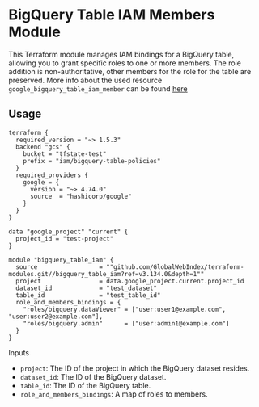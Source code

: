 # BigQuery Table IAM Members Module

This Terraform module manages IAM bindings for a BigQuery table, allowing you to grant specific roles to one or more members. The role addition is non-authoritative, other members for the role for the table are preserved. More info about the used resource `google_bigquery_table_iam_member` can be found [here](https://registry.terraform.io/providers/hashicorp/google/4.74.0/docs/resources/bigquery_table_iam)

## Usage

```hcl
terraform {
  required_version = "~> 1.5.3"
  backend "gcs" {
    bucket = "tfstate-test"
    prefix = "iam/bigquery-table-policies"
  }
  required_providers {
    google = {
      version = "~> 4.74.0"
      source  = "hashicorp/google"
    }
  }
}

data "google_project" "current" {
  project_id = "test-project"
}

module "bigquery_table_iam" {
  source                 = ""github.com/GlobalWebIndex/terraform-modules.git//bigquery_table_iam?ref=v3.134.0&depth=1""
  project                = data.google_project.current.project_id
  dataset_id             = "test_dataset"
  table_id               = "test_table_id"
  role_and_members_bindings = {
    "roles/bigquery.dataViewer" = ["user:user1@example.com", "user:user2@example.com"],
    "roles/bigquery.admin"      = ["user:admin1@example.com"]
  }
}
```

Inputs
* `project`: The ID of the project in which the BigQuery dataset resides.
* `dataset_id`: The ID of the BigQuery dataset.
* `table_id`: The ID of the BigQuery table.
* `role_and_members_bindings`: A map of roles to members.



